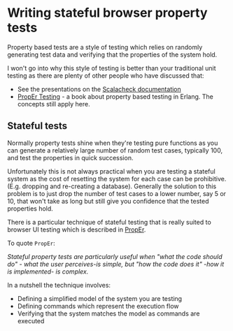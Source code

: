# Writing stateful browser property tests

Property based tests are a style of testing which relies on randomly 
generating test data and verifying that the properties of the system hold. 

I won't go into why this style of testing is better than your traditional unit 
testing as there are plenty of other people who have discussed that:

* See the presentations on the [Scalacheck documentation](http://scalacheck.org/documentation.html)
* [PropEr Testing](http://propertesting.com/) - a book about property based testing in Erlang. The concepts still apply here.

## Stateful tests

Normally property tests shine when they're testing pure functions as you can generate 
a relatively large number of random test cases, typically 100, and test the properties in quick succession.

Unfortunately this is not always practical when you are testing a stateful system 
as the cost of resetting the system for each case can be prohibitive. 
(E.g. dropping and re-creating a database). Generally the solution to this problem is
to just drop the number of test cases to a lower number, say 5 or 10, that won't take as long but 
still give you confidence that the tested properties hold.

There is a particular technique of stateful testing that is really suited to browser UI testing 
which is described in [PropEr](http://propertesting.com/book_stateful_properties.html).

To quote `PropEr`:

*Stateful property tests are particularly useful when "what the code should do" - what 
the user perceives-is simple, but "how the code does it" -how it is implemented- is complex.*

In a nutshell the technique involves:

* Defining a simplified model of the system you are testing
* Defining commands which represent the execution flow
* Verifying that the system matches the model as commands are executed


